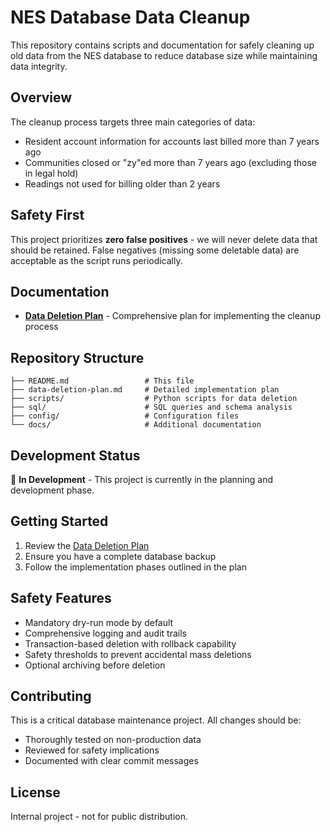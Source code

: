 # NES Database Data Cleanup

This repository contains scripts and documentation for safely cleaning up old data from the NES database to reduce database size while maintaining data integrity.

## Overview

The cleanup process targets three main categories of data:
- Resident account information for accounts last billed more than 7 years ago
- Communities closed or "zy"ed more than 7 years ago (excluding those in legal hold)
- Readings not used for billing older than 2 years

## Safety First

This project prioritizes **zero false positives** - we will never delete data that should be retained. False negatives (missing some deletable data) are acceptable as the script runs periodically.

## Documentation

- [**Data Deletion Plan**](data-deletion-plan.md) - Comprehensive plan for implementing the cleanup process

## Repository Structure

```
├── README.md                 # This file
├── data-deletion-plan.md     # Detailed implementation plan
├── scripts/                  # Python scripts for data deletion
├── sql/                      # SQL queries and schema analysis
├── config/                   # Configuration files
└── docs/                     # Additional documentation
```

## Development Status

🚧 **In Development** - This project is currently in the planning and development phase.

## Getting Started

1. Review the [Data Deletion Plan](data-deletion-plan.md)
2. Ensure you have a complete database backup
3. Follow the implementation phases outlined in the plan

## Safety Features

- Mandatory dry-run mode by default
- Comprehensive logging and audit trails
- Transaction-based deletion with rollback capability
- Safety thresholds to prevent accidental mass deletions
- Optional archiving before deletion

## Contributing

This is a critical database maintenance project. All changes should be:
- Thoroughly tested on non-production data
- Reviewed for safety implications
- Documented with clear commit messages

## License

Internal project - not for public distribution.


